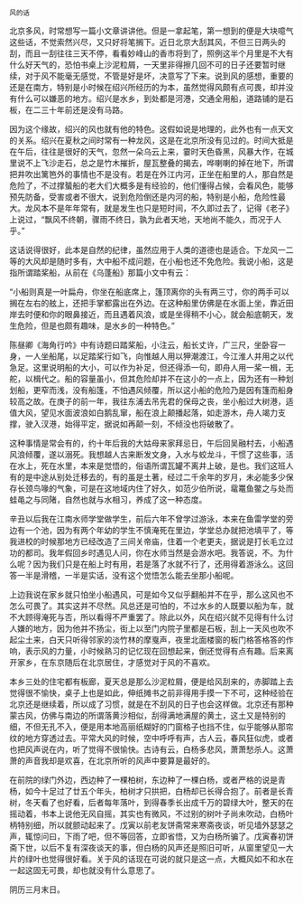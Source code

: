     风的话 

   北京多风，时常想写一篇小文章讲讲他。但是一拿起笔，第一想到的便是大块噫气这些话，不觉索然兴尽，又只好将笔搁下。近日北京大刮其风，不但三日两头的刮，而且一刮往往三天不停，看看妙峰山的香市将到了，照例这半个月里是不大有什么好天气的，恐怕书桌上沙泥粒屑，一天里非得擦几回不可的日子还要暂时继续，对于风不能毫无感觉，不管是好是坏，决意写了下来。说到风的感想，重要的还是在南方，特别是小时候在绍兴所经历的为本，虽然觉得风颇有点可畏，却并没有什么可以嫌恶的地方。绍兴是水乡，到处都是河港，交通全用船，道路铺的是石板，在二三十年前还是没有马路。

   因为这个缘故，绍兴的风也就有他的特色。这假如说是地理的，此外也有一点天文的关系。绍兴在夏秋之间时常有一种龙风，这是在北京所没有见过的。时间大抵是在午后，往往是很好的天气，忽然一朵乌云上来，霎时天色昏黑，风暴大作，在城里说不上飞沙走石，总之是竹木摧折，屋瓦整叠的揭去，哗喇喇的掉在地下，所谓把井吹出篱笆外的事情也不是没有。若是在外江内河，正坐在船里的人，那自然是危险了，不过撑蜑船的老大们大概多是有经验的，他们懂得占候，会看风色，能够预先防备，受害或者不很大，说到危险倒还是内河的船，特别是小船，危险性最大。龙风本不是年年常有，就是发生也只是短时间，不久即过去了，记得《老子》上说过，“飘风不终朝，骤雨不终日，孰为此者天地，天地尚不能久，而况于人乎。”

   这话说得很好，此本是自然的纪律，虽然应用于人类的道德也是适合。下龙风一二等的大风却是随时多有，大中船不成问题，在小船也还不免危险。我说小船，这是指所谓踏桨船，从前在《乌蓬船》那篇小文中有云：

   “小船则真是一叶扁舟，你坐在船底席上，篷顶离你的头有两三寸，你的两手可以搁在左右的舷上，还把手掌都露出在外边。在这种船里仿佛是在水面上坐，靠近田岸去时便和你的眼鼻接近，而且遇着风浪，或是坐得稍不小心，就会船底朝天，发生危险，但是也颇有趣味，是水乡的一种特色。”

   陈昼卿《海角行吟》中有诗题曰踏桨船，小注云，船长丈许，广三尺，坐卧容一身，一人坐船尾，以足踏桨行如飞，向惟越人用以狎潮渡江，今江淮人并用之以代急足。这里说明船的大小，可以作为补足，但还得添一句，即舟人用一桨一楫，无舵，以楫代之。船的容量虽小，但其危险却并不在这小的一点上，因为还有一种划划船，更窄而浅，没有船篷，不怕遇风倾覆，所以这小船的危险乃是因有篷而船身较高之故。在庚子的前一年，我往东浦去吊先君的保母之丧，坐小船过大树港，适值大风，望见水面波浪如白鹅乱窜，船在浪上颠播起落，如走游木，舟人竭力支撑，驶入汊港，始得平定，据说如再颠一刻，不倾没也将破散了。

   这种事情是常会有的，约十年后我的大姑母来家拜忌日，午后回吴融村去，小船遇风浪倾覆，遂以溺死。我想越人古来断发文身，入水与蛟龙斗，干惯了这些事，活在水上，死在水里，本来是觉悟的，俗语所谓瓦罐不离井上破，是也。我们这班人有的是中途从别处迁移去的，有的虽是土著，经过二千余年的岁月，未必能多少保存长颈鸟喙的气象，可是在这地域内住了好久，如范少伯所说，鼋鼍鱼鳖之与处而蛙黾之与同陼，自然也就与水相习，养成了这一种态度。

   辛丑以后我在江南水师学堂做学生，前后六年不曾学过游泳，本来在鱼雷学堂的旁边有一个池，因为有两个年幼的学生不慎淹死在里边，学堂总办就把池填平了，等我进校的时候那地方已经改造了三间关帝庙，住着一个老更夫，据说是打长毛立过功的都司。我年假回乡时遇见人问，你在水师当然是会游水吧。我答说，不。为什么呢？因为我们只是在船上时有用，若是落了水就不行了，还用得着游泳么。这回答一半是滑稽，一半是实话，没有这个觉悟怎么能去坐那小船呢。

   上边我说在家乡就只怕坐小船遇风，可是如今又似乎翻船并不在乎，那么这风也不怎么可畏了。其实这并不尽然。风总还是可怕的，不过水乡的人既要以船为车，就不大顾得淹死与否，所以看得不严重罢了。除此以外，风在绍兴就不见得有什么讨人嫌的地方，因为他并不扬尘，街上以至门内院子里都是石板，刮上一天风也吹不起尘土来，白天只听得邻家的淡竹林的摩戛声，夜里北面楼窗的板门格答格答的作响，表示风的力量，小时候熟习的记忆现在回想起来，倒还觉得有点有趣。后来离开家乡，在东京随后在北京居住，才感觉对于风的不喜欢。

   本乡三处的住宅都有板廊，夏天总是那么沙泥粒屑，便是给风刮来的，赤脚踏上去觉得很不愉快，桌子上也是如此，伸纸摊书之前非得用手摸一下不可，这种经验在北京还是继续着，所以成了习惯，就是在不刮风的日子也会这样做。北京还有那种蒙古风，仿佛与南边的所谓落黄沙相似，刮得满地满屋的黄土，这土又是特别的细，不但无孔不入，便是用本地高丽纸糊好的门窗格子也挡不住，似乎能够从那帘纹的地方穿透过去。平常大风的时候，空中呼呼有声，古人云，春风狂似虎，或者也把风声说在内，听了觉得不很愉快。古诗有云，白杨多悲风，萧萧愁杀人。这萧萧的声音我却是欢喜，在北京所听的风声中要算是最好的。

   在前院的绿门外边，西边种了一棵柏树，东边种了一棵白杨，或者严格的说是青杨，如今十足过了廿五个年头，柏树才只拱把，白杨却已长得合抱了。前者是长青树，冬天看了也好看，后者每年落叶，到得春季长出成千万的碧绿大叶，整天的在摇动着，书本上说他无风自摇，其实也有微风，不过别的树叶子尚未吹动，白杨叶柄特别细，所以就颤动起来了。戊寅以前老友饼斋常来寒斋夜谈，听见墙外瑟瑟之声，辄惊问曰，下雨了吧，但不等回答，立即省悟，又为白杨所骗了。戊寅春初饼斋下世，以后不复有深夜谈天的事，但白杨的风声还是照旧可听，从窗里望见一大片的绿叶也觉得很好看。关于风的话现在可说的就只是这一点，大概风如不和水在一起这固无可畏，却也就没有什么意思了。

   阴历三月末日。

